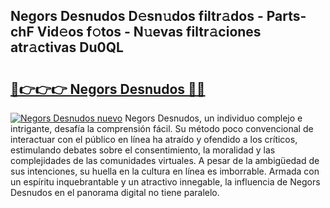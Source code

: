 ## Negors Desnudos D𝚎sn𝚞dos filtr𝚊dos - Parts-chF Vid𝚎os f𝚘tos - N𝚞evas filtr𝚊ciones atr𝚊ctivas Du0QL

# <h2><a href="http://mb37pm.tromn.icu/?c=Negors+Desnudos">🔗👉👉👉 Negors Desnudos 🔗🔗</a></h2>

[![Negors Desnudos nuevo](https://i.imgur.com/pEAQMta.gif)](http://mb37pm.tromn.icu/?c=Negors+Desnudos)
Negors Desnudos, un individuo complejo e intrigante, desafía la comprensión fácil. Su método poco convencional de interactuar con el público en línea ha atraído y ofendido a los críticos, estimulando debates sobre el consentimiento, la moralidad y las complejidades de las comunidades virtuales. A pesar de la ambigüedad de sus intenciones, su huella en la cultura en línea es imborrable. Armada con un espíritu inquebrantable y un atractivo innegable, la influencia de Negors Desnudos en el panorama digital no tiene paralelo.
